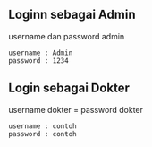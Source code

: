 ## Loginn sebagai Admin

username dan password admin
```
username : Admin
password : 1234
```

## Login sebagai Dokter

username dokter = password dokter
```
username : contoh
password : contoh
```
